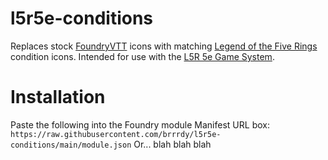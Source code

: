 # l5r5e-conditions
Replaces stock [FoundryVTT](https://foundryvtt.com/) icons with matching [Legend of the Five Rings](https://www.fantasyflightgames.com/en/legend-of-the-five-rings-roleplaying-game/) condition icons. Intended for use with the [L5R 5e Game System](https://gitlab.com/teaml5r/l5r5e).

# Installation
Paste the following into the Foundry module Manifest URL box:
```https://raw.githubusercontent.com/brrrdy/l5r5e-conditions/main/module.json```
Or... blah blah blah